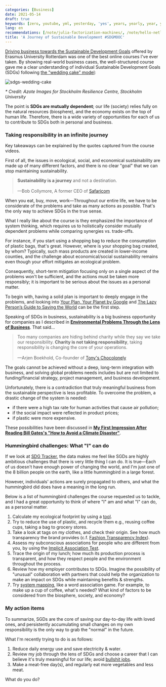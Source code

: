 ```yaml
---
categories: [Business]
date: 2021-05-14
draft: true
keywords: [zero, youtube, yml, yesterday, 'yes', years, yearly, year, yay, xxx]
lang: en
recommendations: [/note/julia-factorization-machines/, /note/hello-netlify/, /note/machine-learning-product/]
title: 'A Journey of Sustainable Development #SDGMOOC'
---
```


[Driving business towards the Sustainable Development Goals](https://www.coursera.org/learn/sdgbusiness) offered by Erasmus University Rotterdam was one of the best online courses I've ever taken. By showing real-world business cases, the well-structured course gave me a clear understanding of individual Sustainable Development Goals (SDGs) following [the "wedding cake" model](https://www.stockholmresilience.org/research/research-news/2016-06-14-how-food-connects-all-the-sdgs.html):

![sdgs-wedding-cake](/images/sdg-mooc/sdgs-wedding-cake.jpeg)

_\* Credit: Azote Images for Stockholm Resilience Centre, Stockholm University_

The point is **SDGs are mutually dependent**; our life (society) relies fully on the natural resources (biosphere), and the economy exists on the top of human life. Therefore, there is a wide variety of opportunities for each of us to contribute to SDGs both in personal and business. 

### Taking responsibility in an infinite journey

Key takeaways can be explained by the quotes captured from the course videos.

First of all, the issues in ecological, social, and economical sustainability are made up of many different factors, and there is no clear "goal" that we can stop maintaining sustainability. 

> **Sustainability is a journey** and not a destination.<br/><br/>&mdash;Bob Collymore, A former CEO of [Safaricom](https://www.safaricom.co.ke/)

When you eat, buy, move, work&mdash;Throughout our entire life, we have to be considerate of the problems and take as many actions as possible. That's the only way to achieve SDGs in the true sense.

What I really like about the course is they emphasized the importance of system thinking, which requires us to holistically consider mutually dependent problems while comparing synergies vs. trade-offs. 

For instance, if you start using a shopping bag to reduce the consumption of plastic bags, that's great. However, where is your shopping bag created, by whom? Typically, such mass products are created in lower-income counties, and the challenge about economical/social sustainability remains even though your effort mitigates an ecological problem.

Consequently, short-term mitigation focusing only on a single aspect of the problems won't be sufficient, and the actions must be taken more responsibly; it is important to be serious about the issues as a personal matter.

To begin with, having a solid plan is important to deeply engage in the problems, and looking into [Your Plan, Your Planet by Google](https://yourplanyourplanet.sustainability.google/) and [The Lazy Person’s Guide to Saving the World](https://www.un.org/sustainabledevelopment/takeaction/) can be the first step.

Speaking of SDGs in business, sustainability is a big business opportunity for companies as I described in **[Environmental Problems Through the Lens of Business](/note/environmental-problems-and-business/)**. That said...

> Too many companies are hiding behind charity while they say we take our responsibility. **Charity is not taking responsibility**, taking responsibility is changing the core of your operations.<br/><br/>&mdash;Arjen Boekhold, Co-founder of [Tony's Chocolonely](https://tonyschocolonely.com/us/en/our-mission)

The goals cannot be achieved without a deep, long-term integration with business, and solving global problems needs includes but are not limited to funding/financial strategy, project management, and business development.

Unfortunately, there is a contradiction that truly meaningful business from the sustainable perspective is less profitable. To overcome the problem, a drastic change of the system is needed: 

- if there were a high tax rate for human activities that cause air pollution; 
- if the social impact were reflected in product prices;
- if plastic were more expensive.

These possibilities have been discussed in **[My First Impression After Reading Bill Gates's "How to Avoid a Climate Disaster"](/note/how-to-avoid-a-climate-disaster/)**.

### Hummingbird challenges: What "I" can do

If we look at [SDG Tracker](https://sdg-tracker.org/), the data makes me feel like SGDs are highly ambitious challenges that there is very little thing I can do. It is true&mdash;Each of us doesn't have enough power of changing the world, and I'm just one of the 8 billion people on the earth, like a little hummingbird in a large forest. 

However, individuals' actions are surely propagated to others, and what the hummingbird did does have a meaning in the long run.

Below is a list of hummingbird challenges the course requested us to tackle, and I had a great opportunity to think of where "I" am and what "I" can do, as a personal matter.

1. Calculate my ecological footprint by using a [tool](https://www.footprintcalculator.org/).
2. Try to reduce the use of plastic, and recycle them e.g., reusing coffee cups, taking a bag to grocery stores.
3. Take a look at tags on my clothes, and check their origin. See how much transparency the brand provides (c.f. [Fashion Transparency Index](https://www.fashionrevolution.org/about/transparency/)).
4. Assess my subconscious associations for people who are different from you, by using the [Implicit Association Test](https://implicit.harvard.edu/implicit/takeatest.html).
5. Trace the origin of my lunch; how much its production process is transparent, and how they respect people and the environment throughout the process.
6. Review how my employer contributes to SDGs. Imagine the possibility of "unusual" collaboration with partners that could help the organization to make an impact on SDGs while maintaining benefits & strengths.
7. Try [system mapping](https://medium.com/disruptive-design/tools-for-systems-thinkers-systems-mapping-2db5cf30ab3a), like a word association game. For example, to make up a cup of coffee, what's needed? What kind of factors to be considered from the biosphere, society, and economy?

### My action items

To summarize, SGDs are the core of saving our day-to-day life with loved ones, and persistently accumulating small changes on my own responsibility is the only way to grab the "normal" in the future.

What I'm recently trying to do is as follows:

1. Reduce daily energy use and save electricity & water.
2. Review my job through the lens of SDGs and choose a career that I can believe it's truly meaningful for our life; avoid [bullshit jobs](https://en.wikipedia.org/wiki/Bullshit_Jobs).
3. Make a meat-free day(s), and regularly eat more vegetables and less meat.

What do you do?